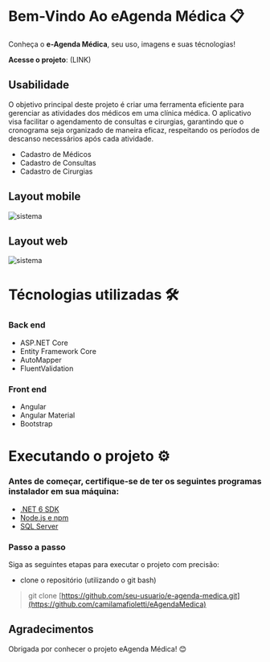 
# Bem-Vindo Ao eAgenda Médica 📋

  

Conheça o **e-Agenda Médica**, seu uso, imagens e suas técnologias!  

**Acesse o projeto**: (LINK)

  

## Usabilidade

O objetivo principal deste projeto é criar uma ferramenta eficiente para gerenciar as atividades dos médicos em uma clínica médica. O aplicativo visa facilitar o agendamento de consultas e cirurgias, garantindo que o cronograma seja organizado de maneira eficaz, respeitando os períodos de descanso necessários após cada atividade.

- Cadastro de Médicos
- Cadastro de Consultas
- Cadastro de Cirurgias
 

## Layout mobile

  

![sistema](https://github.com/camilamafioletti/ReadMe/assets/celular.png)

  

## Layout web

  

![sistema](https://github.com/camilamafioletti/ReadMe/assets/dashboard.png)

  

# Técnologias utilizadas 🛠️

  

### Back end

- ASP.NET Core
- Entity Framework Core
- AutoMapper
- FluentValidation

### Front end

-  Angular 
- Angular Material 
- Bootstrap   

# Executando o projeto ⚙️

### Antes de começar, certifique-se de ter os seguintes programas instalador em sua máquina:

- [.NET 6 SDK](https://dotnet.microsoft.com/download)
- [Node.js e npm](https://nodejs.org/en/download/)
- [SQL Server](https://www.microsoft.com/en-us/sql-server/sql-server-downloads)
 

### Passo a passo

  

Siga as seguintes etapas para executar o projeto com precisão:

  

- clone o repositório (utilizando o git bash)

> git clone [https://github.com/seu-usuario/e-agenda-medica.git](https://github.com/camilamafioletti/eAgendaMedica)


## Agradecimentos

  

Obrigada por conhecer o projeto eAgenda Médica! 😊